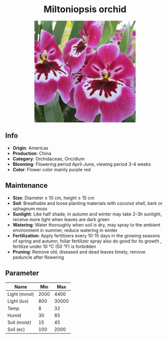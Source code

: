 <h1 align='center'>Miltoniopsis orchid</h1>
<p align="center">
    <img 
        align='center'
        width='320'
        src="../images/miltoniopsis orchid.png" 
        alt='Miltoniopsis orchid' />
</p>

## Info

 - **Origin**: Americas
 - **Production**: China
 - **Category**: Orchidaceae, Oncidium
 - **Blooming**: Flowering period April-June, viewing period 3-4 weeks
 - **Color**: Flower color mainly purple red

## Maintenance

 - **Size**: Diameter ≥ 10 cm, height ≥ 15 cm
 - **Soil**: Breathable and loose planting materials with coconut shell, bark or sphagnum moss
 - **Sunlight**: Like half shade, in autumn and winter may take 2-3h sunlight, receive more light when leaves are dark green
 - **Watering**: Water thoroughly when soil is dry, may spray to the ambient environment in summer, reduce watering in winter
 - **Fertilization**: Apply fertilizers every 10-15 days in the growing seasons of spring and autumn, foliar fertilizer spray also do good for its growth , fertilize under 10 ℃ (50 ℉) is forbidden
 - **Pruning**: Remove old, diseased and dead leaves timely, remove peduncle after flowering

## Parameter

| Name         | Min  | Max   |
|--------------|------|-------|
| Light (mmol) | 2000 | 4400  |
| Light (lux)  | 800 | 30000 |
| Temp         | 8    | 32    |
| Humid        | 30   | 85    |
| Soil (moist) | 15   | 45    |
| Soil (ec)    | 100  | 2000  |